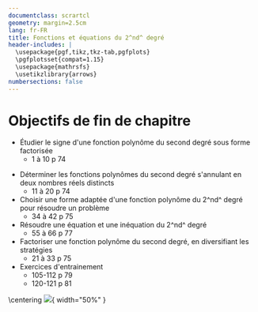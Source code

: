 ```yaml
---
documentclass: scrartcl
geometry: margin=2.5cm
lang: fr-FR
title: Fonctions et équations du 2^nd^ degré 
header-includes: |
  \usepackage{pgf,tikz,tkz-tab,pgfplots}
  \pgfplotsset{compat=1.15}
  \usepackage{mathrsfs}
  \usetikzlibrary{arrows}
numbersections: false
---
```


# Objectifs de fin de chapitre

* Étudier le signe d\'une fonction polynôme du second degré sous forme factorisée
  * 1 à 10 p 74
- Déterminer les fonctions polynômes du second degré s'annulant en deux nombres réels distincts
  - 11 à 20 p 74
- Choisir une forme adaptée d\'une fonction polynôme du 2^nd^ degré pour résoudre un problème
  - 34 à 42 p 75
- Résoudre une équation et une inéquation du 2^nd^ degré
  - 55 à 66 p 77
- Factoriser une fonction polynôme du second degré, en diversifiant les stratégies
  - 21 à 33 p 75
- Exercices d'entrainement
  - 105-112 p 79
  - 120-121 p 81

\centering
![](https://docplayer.fr/docs-images/52/29118028/images/34-0.png){ width="50%" }



